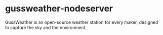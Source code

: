 # gussweather-nodeserver
GussWeather is an open-source weather station for every maker, designed to capture the sky and the environment.
